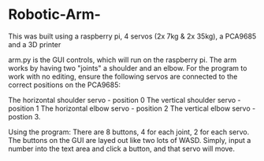 # Robotic-Arm-
This was built using a raspberry pi, 4 servos (2x 7kg & 2x 35kg), a PCA9685 and a 3D printer

arm.py is the GUI controls, which will run on the raspberry pi.
The arm works by having two "joints" a shoulder and an elbow. For the program to work with no editing, ensure the following servos are connected to the correct positions on the PCA9685:

The horizontal shoulder servo - position 0
The vertical shoulder servo - position 1
The horizontal elbow servo - position 2
The vertical elbow servo - postion 3.

Using the program:
There are 8 buttons, 4 for each joint, 2 for each servo. 
The buttons on the GUI are layed out like two lots of WASD.
Simply, input a number into the text area and click a button, and that servo will move.
